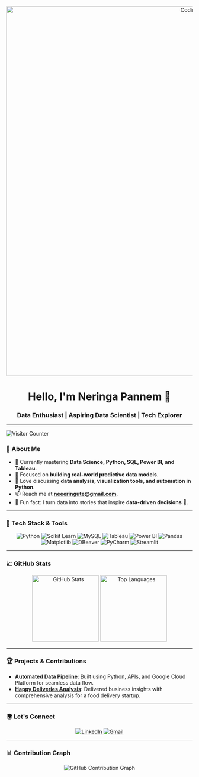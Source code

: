 <div align="center">
    <a href="https://neeeringute.io">
        <img src="https://github.com/neeeringute/neeeringute/blob/main/vid1-ezgif.com-video-to-gif-converter.gif" width="1000" alt="Coding GIF">
    </a>
</div>

<h1 align="center">Hello, I'm Neringa Pannem 👋</h1>
<h3 align="center">Data Enthusiast | Aspiring Data Scientist | Tech Explorer</h3>

---

<!-- Visitor Counter -->
<p align="left">
    <img src="https://komarev.com/ghpvc/?username=neeeringute&label=Visitors&color=0e75b6&style=flat" alt="Visitor Counter" />
</p>

### 🌟 About Me

- 🌱 Currently mastering **Data Science, Python, SQL, Power BI, and Tableau**.
- 🔭 Focused on **building real-world predictive data models**.
- 💬 Love discussing **data analysis, visualization tools, and automation in Python**.
- 📫 Reach me at **neeeringute@gmail.com**.
- 🧠 Fun fact: I turn data into stories that inspire **data-driven decisions** 🚀.

---

### 🚀 Tech Stack & Tools
<div align="center">
    <img src="https://img.shields.io/badge/Python-3776AB?style=for-the-badge&logo=python&logoColor=white" alt="Python" />
    <img src="https://img.shields.io/badge/Scikit_Learn-F7931E?style=for-the-badge&logo=scikit-learn&logoColor=white" alt="Scikit Learn" />
    <img src="https://img.shields.io/badge/MySQL-4479A1?style=for-the-badge&logo=mysql&logoColor=white" alt="MySQL" />
    <img src="https://img.shields.io/badge/Tableau-E97627?style=for-the-badge&logo=tableau&logoColor=white" alt="Tableau" />
    <img src="https://img.shields.io/badge/Power_BI-F2C811?style=for-the-badge&logo=powerbi&logoColor=black" alt="Power BI" />
    <img src="https://img.shields.io/badge/Pandas-150458?style=for-the-badge&logo=pandas&logoColor=white" alt="Pandas" />
    <img src="https://img.shields.io/badge/Matplotlib-3776AB?style=for-the-badge&logo=matplotlib&logoColor=white" alt="Matplotlib" />
    <img src="https://img.shields.io/badge/DBeaver-372923?style=for-the-badge&logo=dbeaver&logoColor=white" alt="DBeaver" />
    <img src="https://img.shields.io/badge/PyCharm-000000?style=for-the-badge&logo=pycharm&logoColor=white" alt="PyCharm" />
    <img src="https://img.shields.io/badge/Streamlit-FF4B4B?style=for-the-badge&logo=streamlit&logoColor=white" alt="Streamlit" />
</div>

---

### 📈 GitHub Stats
<div align="center">
    <img height="180em" src="https://github-readme-stats.vercel.app/api?username=neeeringute&show_icons=true&theme=radical&hide_border=true&count_private=true" alt="GitHub Stats" />
    <img height="180em" src="https://github-readme-stats.vercel.app/api/top-langs/?username=neeeringute&layout=compact&theme=radical&hide_border=true" alt="Top Languages" />
</div>

---

### 🏆 Projects & Contributions
- **[Automated Data Pipeline](#)**: Built using Python, APIs, and Google Cloud Platform for seamless data flow.
- **[Happy Deliveries Analysis](#)**: Delivered business insights with comprehensive analysis for a food delivery startup.

---

### 🌍 Let's Connect
<div align="center">
  <a href="https://linkedin.com/in/neringa-pannem-1b42a158" target="_blank">
    <img src="https://img.shields.io/badge/LinkedIn-0A66C2?style=for-the-badge&logo=linkedin&logoColor=white" alt="LinkedIn" />
  </a>
  <a href="mailto:neeeringute@gmail.com" target="_blank">
    <img src="https://img.shields.io/badge/Email-D14836?style=for-the-badge&logo=gmail&logoColor=white" alt="Gmail" />
  </a>
</div>

---

### 📊 Contribution Graph
<div align="center">
    <img src="https://github-readme-activity-graph.vercel.app/graph?username=neeeringute&theme=radical&hide_border=true" alt="GitHub Contribution Graph" />
</div>



